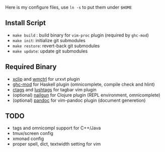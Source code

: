 
Here is my configure files, use `ln -s` to put them under `$HOME`

Install Script
--------------

* `make build` : build binary for `vim-proc` plugin (required by `ghc-mod`)
* `make init`: initialize git submodules
* `make restore`: revert-back git submodules
* `make update`: update git submodules

Required Binary
---------------

* [xclip](http://sourceforge.net/projects/xclip/) and [wmctrl](http://tomas.styblo.name/wmctrl/) for urxvt plugin
* [ghc-mod](http://www.mew.org/~kazu/proj/ghc-mod/en/) for Haskell plugin (omnicomplete, compile check and hlint)
* [ctags](http://ctags.sourceforge.net/) and [lushtags](https://github.com/bitc/lushtags) for tagbar vim plugin
* (optional) [nailgun](http://sourceforge.net/projects/nailgun/) for Clojure plugin (REPL environment, omnicomplete)
* (optional) [pandoc](http://johnmacfarlane.net/pandoc/) for vim-pandoc plugin (document generetion)

TODO
----

* tags and omnicompl support for C++/Java
* tmux/screen config
* xmonad config
* proper spell, dict, textwidth setting for vim
